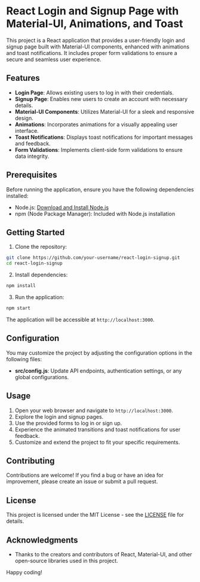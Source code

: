 # React Login and Signup Page with Material-UI, Animations, and Toast

This project is a React application that provides a user-friendly login and signup page built with Material-UI components, enhanced with animations and toast notifications. It includes proper form validations to ensure a secure and seamless user experience.

## Features

- **Login Page**: Allows existing users to log in with their credentials.
- **Signup Page**: Enables new users to create an account with necessary details.
- **Material-UI Components**: Utilizes Material-UI for a sleek and responsive design.
- **Animations**: Incorporates animations for a visually appealing user interface.
- **Toast Notifications**: Displays toast notifications for important messages and feedback.
- **Form Validations**: Implements client-side form validations to ensure data integrity.

## Prerequisites

Before running the application, ensure you have the following dependencies installed:

- Node.js: [Download and Install Node.js](https://nodejs.org/)
- npm (Node Package Manager): Included with Node.js installation

## Getting Started

1. Clone the repository:

```bash
git clone https://github.com/your-username/react-login-signup.git
cd react-login-signup
```

2. Install dependencies:

```bash
npm install
```

3. Run the application:

```bash
npm start
```

The application will be accessible at `http://localhost:3000`.

## Configuration

You may customize the project by adjusting the configuration options in the following files:

- **src/config.js**: Update API endpoints, authentication settings, or any global configurations.

## Usage

1. Open your web browser and navigate to `http://localhost:3000`.
2. Explore the login and signup pages.
3. Use the provided forms to log in or sign up.
4. Experience the animated transitions and toast notifications for user feedback.
5. Customize and extend the project to fit your specific requirements.

## Contributing

Contributions are welcome! If you find a bug or have an idea for improvement, please create an issue or submit a pull request.

## License

This project is licensed under the MIT License - see the [LICENSE](LICENSE) file for details.

## Acknowledgments

- Thanks to the creators and contributors of React, Material-UI, and other open-source libraries used in this project.

Happy coding!